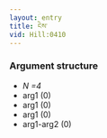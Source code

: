 ```yaml
---
layout: entry
title: ངེས་
vid: Hill:0410
---
```

### Argument structure
* _N =4_
* arg1 (0)
* arg1 (0)
* arg1 (0)
* arg1-arg2 (0)
